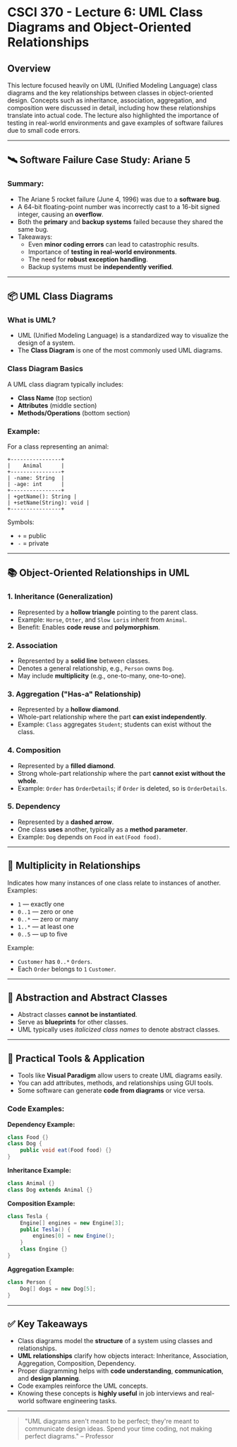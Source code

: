 # CSCI 370 - Lecture 6: UML Class Diagrams and Object-Oriented Relationships

## Overview

This lecture focused heavily on UML (Unified Modeling Language) class diagrams and the key relationships between classes in object-oriented design. Concepts such as inheritance, association, aggregation, and composition were discussed in detail, including how these relationships translate into actual code. The lecture also highlighted the importance of testing in real-world environments and gave examples of software failures due to small code errors.

---

## 🛰 Software Failure Case Study: Ariane 5

### Summary:

- The Ariane 5 rocket failure (June 4, 1996) was due to a **software bug**.
- A 64-bit floating-point number was incorrectly cast to a 16-bit signed integer, causing an **overflow**.
- Both the **primary** and **backup systems** failed because they shared the same bug.
- Takeaways:
  - Even **minor coding errors** can lead to catastrophic results.
  - Importance of **testing in real-world environments**.
  - The need for **robust exception handling**.
  - Backup systems must be **independently verified**.

---

## 📦 UML Class Diagrams

### What is UML?

- UML (Unified Modeling Language) is a standardized way to visualize the design of a system.
- The **Class Diagram** is one of the most commonly used UML diagrams.

### Class Diagram Basics

A UML class diagram typically includes:

- **Class Name** (top section)
- **Attributes** (middle section)
- **Methods/Operations** (bottom section)

### Example:

For a class representing an animal:

```
+----------------+
|    Animal      |
+----------------+
| -name: String  |
| -age: int      |
+----------------+
| +getName(): String |
| +setName(String): void |
+----------------+
```

Symbols:

- `+` = public
- `-` = private

---

## 📚 Object-Oriented Relationships in UML

### 1. Inheritance (Generalization)

- Represented by a **hollow triangle** pointing to the parent class.
- Example: `Horse`, `Otter`, and `Slow Loris` inherit from `Animal`.
- Benefit: Enables **code reuse** and **polymorphism**.

### 2. Association

- Represented by a **solid line** between classes.
- Denotes a general relationship, e.g., `Person` owns `Dog`.
- May include **multiplicity** (e.g., one-to-many, one-to-one).

### 3. Aggregation ("Has-a" Relationship)

- Represented by a **hollow diamond**.
- Whole-part relationship where the part **can exist independently**.
- Example: `Class` aggregates `Student`; students can exist without the class.

### 4. Composition

- Represented by a **filled diamond**.
- Strong whole-part relationship where the part **cannot exist without the whole**.
- Example: `Order` has `OrderDetails`; if `Order` is deleted, so is `OrderDetails`.

### 5. Dependency

- Represented by a **dashed arrow**.
- One class **uses** another, typically as a **method parameter**.
- Example: `Dog` depends on `Food` in `eat(Food food)`.

---

## 🔁 Multiplicity in Relationships

Indicates how many instances of one class relate to instances of another.
Examples:

- `1` — exactly one
- `0..1` — zero or one
- `0..*` — zero or many
- `1..*` — at least one
- `0..5` — up to five

Example:

- `Customer` has `0..*` `Orders`.
- Each `Order` belongs to `1` `Customer`.

---

## 🧱 Abstraction and Abstract Classes

- Abstract classes **cannot be instantiated**.
- Serve as **blueprints** for other classes.
- UML typically uses _italicized class names_ to denote abstract classes.

---

## 🧪 Practical Tools & Application

- Tools like **Visual Paradigm** allow users to create UML diagrams easily.
- You can add attributes, methods, and relationships using GUI tools.
- Some software can generate **code from diagrams** or vice versa.

### Code Examples:

**Dependency Example:**

```java
class Food {}
class Dog {
    public void eat(Food food) {}
}
```

**Inheritance Example:**

```java
class Animal {}
class Dog extends Animal {}
```

**Composition Example:**

```java
class Tesla {
    Engine[] engines = new Engine[3];
    public Tesla() {
        engines[0] = new Engine();
    }
    class Engine {}
}
```

**Aggregation Example:**

```java
class Person {
    Dog[] dogs = new Dog[5];
}
```

---

## ✅ Key Takeaways

- Class diagrams model the **structure** of a system using classes and relationships.
- **UML relationships** clarify how objects interact: Inheritance, Association, Aggregation, Composition, Dependency.
- Proper diagramming helps with **code understanding**, **communication**, and **design planning**.
- Code examples reinforce the UML concepts.
- Knowing these concepts is **highly useful** in job interviews and real-world software engineering tasks.

---

> "UML diagrams aren't meant to be perfect; they're meant to communicate design ideas. Spend your time coding, not making perfect diagrams." – Professor
